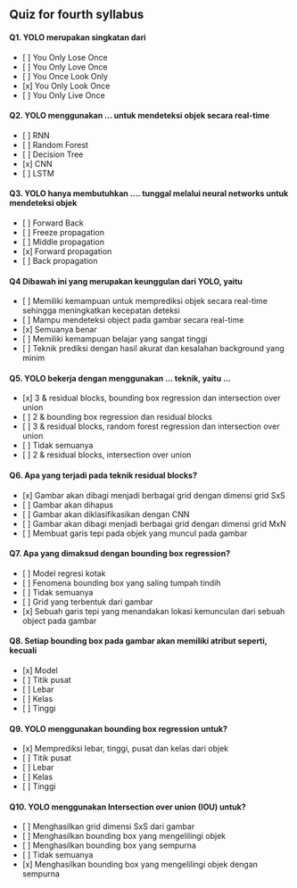 ## Quiz for fourth syllabus

#### Q1. YOLO merupakan singkatan dari

- \[ ] You Only Lose Once
- \[ ] You Only Love Once
- \[ ] You Once Look Only
- \[x] You Only Look Once
- \[ ] You Only Live Once

#### Q2. YOLO menggunakan ... untuk mendeteksi objek secara real-time

- \[ ] RNN
- \[ ] Random Forest
- \[ ] Decision Tree
- \[x] CNN
- \[ ] LSTM

#### Q3. YOLO hanya membutuhkan .... tunggal melalui neural networks untuk mendeteksi objek

- \[ ] Forward Back
- \[ ] Freeze propagation
- \[ ] Middle propagation
- \[x] Forward propagation
- \[ ] Back propagation

#### Q4 Dibawah ini yang merupakan keunggulan dari YOLO, yaitu

- \[ ] Memiliki kemampuan untuk memprediksi objek secara real-time sehingga meningkatkan kecepatan deteksi
- \[ ] Mampu mendeteksi object pada gambar secara real-time
- \[x] Semuanya benar
- \[ ] Memiliki kemampuan belajar yang sangat tinggi
- \[ ] Teknik prediksi dengan hasil akurat dan kesalahan background yang minim

#### Q5. YOLO bekerja dengan menggunakan ... teknik, yaitu ...

- \[x] 3 & residual blocks, bounding box regression dan intersection over union
- \[ ] 2 & bounding box regression dan residual blocks
- \[ ] 3 & residual blocks, random forest regression dan intersection over union
- \[ ] Tidak semuanya
- \[ ] 2 & residual blocks, intersection over union

#### Q6. Apa yang terjadi pada teknik residual blocks?

- \[x] Gambar akan dibagi menjadi berbagai grid dengan dimensi grid SxS
- \[ ] Gambar akan dihapus
- \[ ] Gambar akan diklasifikasikan dengan CNN
- \[ ] Gambar akan dibagi menjadi berbagai grid dengan dimensi grid MxN
- \[ ] Membuat garis tepi pada objek yang muncul pada gambar

#### Q7. Apa yang dimaksud dengan bounding box regression?

- \[ ] Model regresi kotak
- \[ ] Fenomena bounding box yang saling tumpah tindih
- \[ ] Tidak semuanya
- \[ ] Grid yang terbentuk dari gambar
- \[x] Sebuah garis tepi yang menandakan lokasi kemunculan dari sebuah object pada gambar

#### Q8. Setiap bounding box pada gambar akan memiliki atribut seperti, kecuali

- \[x] Model
- \[ ] Titik pusat
- \[ ] Lebar
- \[ ] Kelas
- \[ ] Tinggi

#### Q9. YOLO menggunakan bounding box regression untuk?

- \[x] Memprediksi lebar, tinggi, pusat dan kelas dari objek
- \[ ] Titik pusat
- \[ ] Lebar
- \[ ] Kelas
- \[ ] Tinggi

#### Q10. YOLO menggunakan Intersection over union (IOU) untuk?

- \[ ] Menghasilkan grid dimensi SxS dari gambar
- \[ ] Menghasilkan bounding box yang mengelilingi objek
- \[ ] Menghasilkan bounding box yang sempurna
- \[ ] Tidak semuanya
- \[x] Menghasilkan bounding box yang mengelilingi objek dengan sempurna
